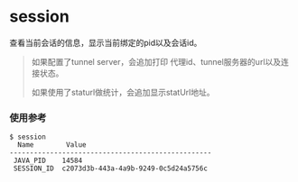 session
===

查看当前会话的信息，显示当前绑定的pid以及会话id。

> 如果配置了tunnel server，会追加打印 代理id、tunnel服务器的url以及连接状态。
>
> 如果使用了staturl做统计，会追加显示statUrl地址。



### 使用参考

```
$ session
  Name        Value
--------------------------------------------------
 JAVA_PID    14584
 SESSION_ID  c2073d3b-443a-4a9b-9249-0c5d24a5756c
 
```

